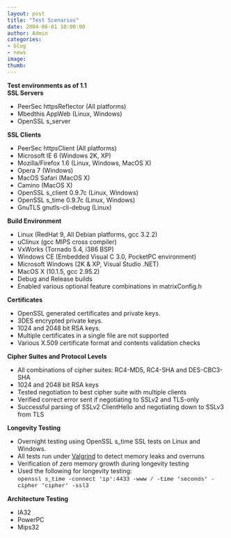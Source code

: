 ```yaml
---
layout: post
title: "Test Scenarios"
date: 2004-06-01 10:00:00
author: Admin
categories:
- blog
- news
image:
thumb:
---
```

<b>Test environments as of 1.1</b><br/>
<b>SSL Servers</b>
<ul>
<li>PeerSec httpsReflector (All platforms)</li>
<li>Mbedthis AppWeb (Linux, Windows)</li>
<li>OpenSSL s_server</li>
</ul>
<b>SSL Clients</b>
<ul>
<li>PeerSec httpsClient (All platforms)</li>
<li>Microsoft IE 6 (Windows 2K, XP)</li>
<li>Mozilla/Firefox 1.6 (Linux, Windows, MacOS X)</li>
<li>Opera 7 (Windows)</li>
<li>MacOS Safari (MacOS X)</li>
<li>Camino (MacOS X)</li>
<li>OpenSSL s_client 0.9.7c (Linux, Windows)</li>
<li>OpenSSL s_time 0.9.7c (Linux, Windows)</li>
<li>GnuTLS gnutls-cli-debug (Linux)</li>
</ul>
<b>Build Environment</b>
<ul>
<li>Linux (RedHat 9, All Debian platforms, gcc 3.2.2)</li>
<li>uClinux (gcc MIPS cross compiler)</li>
<li>VxWorks (Tornado 5.4, i386 BSP)</li>
<li>Windows CE (Embedded Visual C 3.0, PocketPC environment)</li>
<li>Microsoft Windows (2K & XP, Visual Studio .NET)</li>
<li>MacOS X (10.1.5, gcc 2.95.2)</li>
<li>Debug and Release builds</li>
<li>Enabled various optional feature combinations in matrixConfig.h</li>
</ul>
<b>Certificates</b>
<ul>
<li>OpenSSL generated certificates and private keys.</li>
<li>3DES encrypted private keys.</li>
<li>1024 and 2048 bit RSA keys.</li>
<li>Multiple certificates in a single file are not supported</li>
<li>Various X.509 certificate format and contents validation checks</li>
</ul>
<b>Cipher Suites and Protocol Levels</b>
<ul>
<li>All combinations of cipher suites: RC4-MD5, RC4-SHA and DES-CBC3-SHA</li>
<li>1024 and 2048 bit RSA keys</li>
<li>Tested negotiation to best cipher suite with multiple clients</li>
<li>Verified correct error sent if negotiating to SSLv2 and TLS-only</li>
<li>Successful parsing of SSLv2 ClientHello and negotiating down to SSLv3 from TLS</li>
</ul>
<b>Longevity Testing</b>
<ul>
<li>Overnight testing using OpenSSL s_time SSL tests on Linux and Windows.</li>
<li>All tests run under <a href="http://valgrind.kde.org/" target=_new>Valgrind</a> to detect memory leaks and overruns</li>
<li>Verification of zero memory growth during longevity testing</li>
<li>Used the following for longevity testing:<br /><span style="font-size:small;font-family:courier">openssl s_time -connect 'ip':4433 -www / -time 'seconds' -cipher 'cipher' -ssl3</span></li>
</ul>
<b>Architecture Testing</b>
<ul>
<li>IA32</li>
<li>PowerPC</li>
<li>Mips32</li>
</ul>
